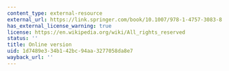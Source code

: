```yaml
---
content_type: external-resource
external_url: https://link.springer.com/book/10.1007/978-1-4757-3083-8
has_external_license_warning: true
license: https://en.wikipedia.org/wiki/All_rights_reserved
status: ''
title: Online version
uid: 1d7489e3-34b1-42bc-94aa-3277058da8e7
wayback_url: ''
---
```

